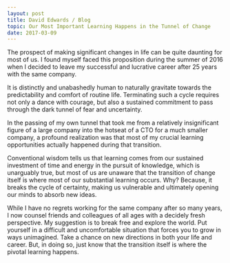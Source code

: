 ```yaml
---
layout: post
title: David Edwards / Blog
topic: Our Most Important Learning Happens in the Tunnel of Change
date: 2017-03-09
---
```

The prospect of making significant changes in life can be quite daunting for most of us. I found
myself faced this proposition during the summer of 2016 when I decided to leave my successful and
lucrative career after 25 years with the same company.

It is distinctly and unabashedly human to naturally gravitate towards the predictability and comfort
of routine life. Terminating such a cycle requires not only a dance with courage, but also a
sustained commitment to pass through the dark tunnel of fear and uncertainty.

In the passing of my own tunnel that took me from a relatively insignificant figure of a large
company into the hotseat of a CTO for a much smaller company, a profound realization was that most
of my crucial learning opportunities actually happened during that transition.

Conventional wisdom tells us that learning comes from our sustained investment of time and energy in
the pursuit of knowledge, which is unarguably true, but most of us are unaware that the transition
of change itself is where most of our substantial learning occurs. Why? Because, it breaks the cycle
of certainty, making us vulnerable and ultimately opening our minds to absorb new ideas.

While I have no regrets working for the same company after so many years, I now counsel friends and
colleagues of all ages with a decidely fresh perspective. My suggestion is to break free and
explore the world. Put yourself in a difficult and uncomfortable situation that forces you to grow
in ways unimagined. Take a chance on new directions in both your life and career. But, in doing so,
just know that the transition itself is where the pivotal learning happens.
